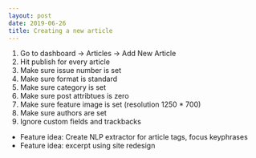 ```yaml
---
layout: post
date: 2019-06-26
title: Creating a new article
---
```



1. Go to dashboard -> Articles -> Add New Article
2. Hit publish for every article
3. Make sure issue number is set
4. Make sure format is standard
5. Make sure category is set
6. Make sure post attribtues is zero
7. Make sure feature image is set (resolution 1250 * 700)
8. Make sure authors are set
9. Ignore custom fields and trackbacks
* Feature idea: Create NLP extractor for article tags, focus keyphrases
* Feature idea: excerpt using site redesign
